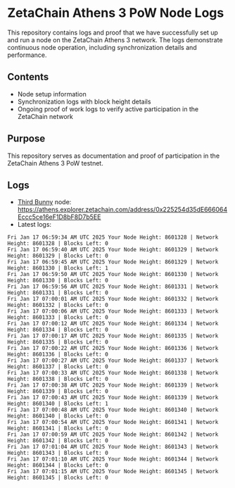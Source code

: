 # ZetaChain Athens 3 PoW Node Logs
This repository contains logs and proof that we have successfully set up and run a node on the ZetaChain Athens 3 network. The logs demonstrate continuous node operation, including synchronization details and performance.

## Contents
- Node setup information
- Synchronization logs with block height details
- Ongoing proof of work logs to verify active participation in the ZetaChain network

## Purpose
This repository serves as documentation and proof of participation in the ZetaChain Athens 3 PoW testnet.

## Logs

- [Third Bunny](https://thirdbunny.xyz/) node: https://athens.explorer.zetachain.com/address/0x225254d35dE666064Eccc5ce16eF1D8bF8D7b5EE
- Latest logs:
```
Fri Jan 17 06:59:34 AM UTC 2025 Your Node Height: 8601328 | Network Height: 8601328 | Blocks Left: 0
Fri Jan 17 06:59:40 AM UTC 2025 Your Node Height: 8601329 | Network Height: 8601329 | Blocks Left: 0
Fri Jan 17 06:59:45 AM UTC 2025 Your Node Height: 8601329 | Network Height: 8601330 | Blocks Left: 1
Fri Jan 17 06:59:50 AM UTC 2025 Your Node Height: 8601330 | Network Height: 8601330 | Blocks Left: 0
Fri Jan 17 06:59:56 AM UTC 2025 Your Node Height: 8601331 | Network Height: 8601331 | Blocks Left: 0
Fri Jan 17 07:00:01 AM UTC 2025 Your Node Height: 8601332 | Network Height: 8601332 | Blocks Left: 0
Fri Jan 17 07:00:06 AM UTC 2025 Your Node Height: 8601333 | Network Height: 8601333 | Blocks Left: 0
Fri Jan 17 07:00:12 AM UTC 2025 Your Node Height: 8601334 | Network Height: 8601334 | Blocks Left: 0
Fri Jan 17 07:00:17 AM UTC 2025 Your Node Height: 8601335 | Network Height: 8601335 | Blocks Left: 0
Fri Jan 17 07:00:22 AM UTC 2025 Your Node Height: 8601336 | Network Height: 8601336 | Blocks Left: 0
Fri Jan 17 07:00:27 AM UTC 2025 Your Node Height: 8601337 | Network Height: 8601337 | Blocks Left: 0
Fri Jan 17 07:00:33 AM UTC 2025 Your Node Height: 8601338 | Network Height: 8601338 | Blocks Left: 0
Fri Jan 17 07:00:38 AM UTC 2025 Your Node Height: 8601339 | Network Height: 8601339 | Blocks Left: 0
Fri Jan 17 07:00:43 AM UTC 2025 Your Node Height: 8601339 | Network Height: 8601340 | Blocks Left: 1
Fri Jan 17 07:00:48 AM UTC 2025 Your Node Height: 8601340 | Network Height: 8601340 | Blocks Left: 0
Fri Jan 17 07:00:54 AM UTC 2025 Your Node Height: 8601341 | Network Height: 8601341 | Blocks Left: 0
Fri Jan 17 07:00:59 AM UTC 2025 Your Node Height: 8601342 | Network Height: 8601342 | Blocks Left: 0
Fri Jan 17 07:01:04 AM UTC 2025 Your Node Height: 8601343 | Network Height: 8601343 | Blocks Left: 0
Fri Jan 17 07:01:10 AM UTC 2025 Your Node Height: 8601344 | Network Height: 8601344 | Blocks Left: 0
Fri Jan 17 07:01:15 AM UTC 2025 Your Node Height: 8601345 | Network Height: 8601345 | Blocks Left: 0
```
